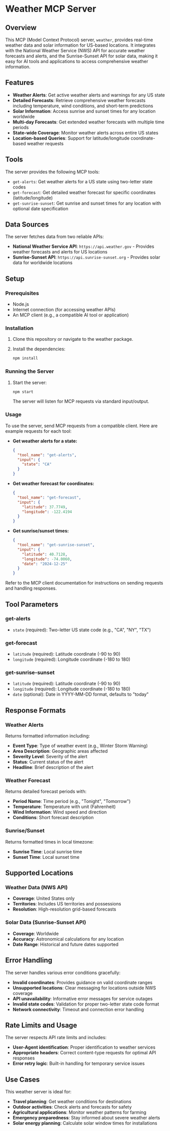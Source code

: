 # Weather MCP Server

## Overview

This MCP (Model Context Protocol) server, `weather`, provides real-time weather data and solar information for US-based locations. It integrates with the National Weather Service (NWS) API for accurate weather forecasts and alerts, and the Sunrise-Sunset API for solar data, making it easy for AI tools and applications to access comprehensive weather information.

## Features

* **Weather Alerts**: Get active weather alerts and warnings for any US state
* **Detailed Forecasts**: Retrieve comprehensive weather forecasts including temperature, wind conditions, and short-term predictions
* **Solar Information**: Access sunrise and sunset times for any location worldwide
* **Multi-day Forecasts**: Get extended weather forecasts with multiple time periods
* **State-wide Coverage**: Monitor weather alerts across entire US states
* **Location-based Queries**: Support for latitude/longitude coordinate-based weather requests

## Tools

The server provides the following MCP tools:

* `get-alerts`: Get weather alerts for a US state using two-letter state codes
* `get-forecast`: Get detailed weather forecast for specific coordinates (latitude/longitude)
* `get-sunrise-sunset`: Get sunrise and sunset times for any location with optional date specification

## Data Sources

The server fetches data from two reliable APIs:

* **National Weather Service API**: `https://api.weather.gov` - Provides weather forecasts and alerts for US locations
* **Sunrise-Sunset API**: `https://api.sunrise-sunset.org` - Provides solar data for worldwide locations

## Setup

### Prerequisites

* Node.js
* Internet connection (for accessing weather APIs)
* An MCP client (e.g., a compatible AI tool or application)

### Installation

1. Clone this repository or navigate to the weather package.
2. Install the dependencies:

   ```bash
   npm install
   ```

### Running the Server

1. Start the server:

   ```bash
   npm start
   ```

   The server will listen for MCP requests via standard input/output.

### Usage

To use the server, send MCP requests from a compatible client. Here are example requests for each tool:

* **Get weather alerts for a state:**

  ```json
  {
    "tool_name": "get-alerts",
    "input": {
      "state": "CA"
    }
  }
  ```

* **Get weather forecast for coordinates:**

  ```json
  {
    "tool_name": "get-forecast",
    "input": {
      "latitude": 37.7749,
      "longitude": -122.4194
    }
  }
  ```

* **Get sunrise/sunset times:**

  ```json
  {
    "tool_name": "get-sunrise-sunset",
    "input": {
      "latitude": 40.7128,
      "longitude": -74.0060,
      "date": "2024-12-25"
    }
  }
  ```

Refer to the MCP client documentation for instructions on sending requests and handling responses.

## Tool Parameters

### get-alerts
* `state` (required): Two-letter US state code (e.g., "CA", "NY", "TX")

### get-forecast  
* `latitude` (required): Latitude coordinate (-90 to 90)
* `longitude` (required): Longitude coordinate (-180 to 180)

### get-sunrise-sunset
* `latitude` (required): Latitude coordinate (-90 to 90)  
* `longitude` (required): Longitude coordinate (-180 to 180)
* `date` (optional): Date in YYYY-MM-DD format, defaults to "today"

## Response Formats

### Weather Alerts
Returns formatted information including:
* **Event Type**: Type of weather event (e.g., Winter Storm Warning)
* **Area Description**: Geographic areas affected
* **Severity Level**: Severity of the alert
* **Status**: Current status of the alert
* **Headline**: Brief description of the alert

### Weather Forecast
Returns detailed forecast periods with:
* **Period Name**: Time period (e.g., "Tonight", "Tomorrow")
* **Temperature**: Temperature with unit (Fahrenheit)
* **Wind Information**: Wind speed and direction
* **Conditions**: Short forecast description

### Sunrise/Sunset
Returns formatted times in local timezone:
* **Sunrise Time**: Local sunrise time
* **Sunset Time**: Local sunset time

## Supported Locations

### Weather Data (NWS API)
* **Coverage**: United States only
* **Territories**: Includes US territories and possessions
* **Resolution**: High-resolution grid-based forecasts

### Solar Data (Sunrise-Sunset API)  
* **Coverage**: Worldwide
* **Accuracy**: Astronomical calculations for any location
* **Date Range**: Historical and future dates supported

## Error Handling

The server handles various error conditions gracefully:

* **Invalid coordinates**: Provides guidance on valid coordinate ranges
* **Unsupported locations**: Clear messaging for locations outside NWS coverage
* **API unavailability**: Informative error messages for service outages
* **Invalid state codes**: Validation for proper two-letter state code format
* **Network connectivity**: Timeout and connection error handling

## Rate Limits and Usage

The server respects API rate limits and includes:

* **User-Agent identification**: Proper identification to weather services
* **Appropriate headers**: Correct content-type requests for optimal API responses
* **Error retry logic**: Built-in handling for temporary service issues

## Use Cases

This weather server is ideal for:

* **Travel planning**: Get weather conditions for destinations
* **Outdoor activities**: Check alerts and forecasts for safety
* **Agricultural applications**: Monitor weather patterns for farming
* **Emergency preparedness**: Stay informed about severe weather alerts
* **Solar energy planning**: Calculate solar window times for installations
